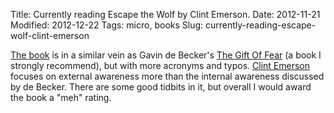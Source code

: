 Title: Currently reading Escape the Wolf by Clint Emerson.
Date: 2012-11-21
Modified: 2012-12-22
Tags: micro, books
Slug: currently-reading-escape-wolf-clint-emerson

[The book](http://www.amazon.com/Escape-Wolf-Security-Traveling-Professionals/dp/1598589679) is in a similar vein as Gavin de Becker's [The Gift Of Fear](https://en.wikipedia.org/wiki/The_Gift_of_Fear) (a book I strongly recommend), but with more acronyms and typos. [Clint Emerson](http://www.escapethewolf.com/) focuses on external awareness more than the internal awareness discussed by de Becker. There are some good tidbits in it, but overall I would award the book a "meh" rating.
